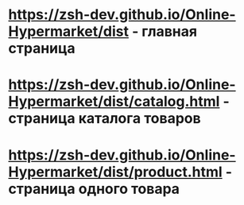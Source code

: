 # https://zsh-dev.github.io/Online-Hypermarket/dist - главная страница
# https://zsh-dev.github.io/Online-Hypermarket/dist/catalog.html - страница каталога товаров
# https://zsh-dev.github.io/Online-Hypermarket/dist/product.html - страница одного товара
